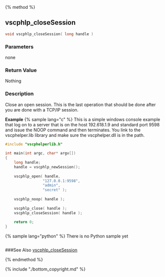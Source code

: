 {% method %}
## vscphlp_closeSession

```c
void vscphlp_closeSession( long handle )
```

### Parameters
none

### Return Value
Nothing

### Description
Close an open session. This is the last operation that should be done after you are done with a TCP/IP session. 

**Example** {% sample lang="c" %}
This is a simple windows console example that log on to a server that is on the host 192.618.1.9 and standard port 9598 and issue the NOOP command and then terminates. You link to the vscphelper.lib library and make sure the vscphelper.dll is in the path. 

```c
#include "vscphelperlib.h"
 
int main(int argc, char* argv[])
{
    long handle;
    handle = vscphlp_newSession();
 
    vscphlp_open( handle, 
                 "127.0.0.1:9598",
                 "admin",
                 "secret" ); 
 
    vscphlp_noop( handle );
 
    vscphlp_close( handle );
    vscphlp_closeSession( handle );
 
    return 0;
}
```

{% sample lang="python" %}
There is no Python sample yet

```python

```

###See Also
[vscphlp_closeSession](vscphlp_newsession.md)

{% endmethod %}

{% include "./bottom_copyright.md" %}